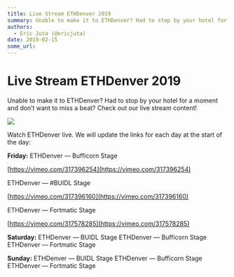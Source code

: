 ```yaml
---
title: Live Stream ETHDenver 2019
summary: Unable to make it to ETHDenver? Had to stop by your hotel for a moment and don’t want to miss a beat? Check out our live stream content! Watch ETHDenver live. We will update the links for each day at the start of the day- Friday- ETHDenver — Bufficorn Stage https-//vimeo.com/317396254 ETHDenver — -BUIDL Stage https-//vimeo.com/317396160 ETHDenver — Fortmatic Stage https-//vimeo.com/317578285 Saturday- ETHDenver — BUIDL Stage ETHDenver — Bufficorn Stage ETHDenver — Fortmatic Stage Sunday- ETHDenv
authors:
  - Eric Juta (@ericjuta)
date: 2019-02-15
some_url: 
---
```


# Live Stream ETHDenver 2019


Unable to make it to ETHDenver? Had to stop by your hotel for a moment and don’t want to miss a beat? Check out our live stream content!

![](https://api.kauri.io:443/ipfs/QmP5UsRpb9i28ptBizMpTgDW35knNSrdjVyhTMBGJ9LGeq)

Watch ETHDenver live. We will update the links for each day at the start of the day:
 
**Friday:**
 ETHDenver — Bufficorn Stage  
  
[https://vimeo.com/317396254](https://vimeo.com/317396254)
 
ETHDenver — #BUIDL Stage  
  
[https://vimeo.com/317396160](https://vimeo.com/317396160)
 
ETHDenver — Fortmatic Stage  
  
[https://vimeo.com/317578285](https://vimeo.com/317578285)
 
 
**Saturday:**
 ETHDenver — BUIDL Stage
ETHDenver — Bufficorn Stage
ETHDenver — Fortmatic Stage
 
**Sunday:**
 ETHDenver — BUIDL Stage
ETHDenver — Bufficorn Stage
ETHDenver — Fortmatic Stage

